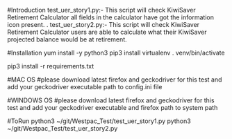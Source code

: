 #Introduction
test_uer_story1.py:- This script will check KiwiSaver Retirement Calculator all fields in the calculator have got the information icon present.
.
test_uer_story2.py:- This script will check KiwiSaver Retirement Calculator users are able to calculate what their KiwiSaver projected balance would be at retirement.


#Installation
yum install -y python3
pip3 install virtualenv
. venv/bin/activate

pip3 install -r requirements.txt

#MAC OS
#please download latest firefox and geckodriver for this test and add your geckodriver executable path to config.ini file

#WINDOWS OS
#please download latest firefox and geckodriver for this test and add your geckodriver executable and firefox path to system path

#ToRun
python3 ~/git/Westpac_Test/test_uer_story1.py
python3 ~/git/Westpac_Test/test_uer_story2.py

